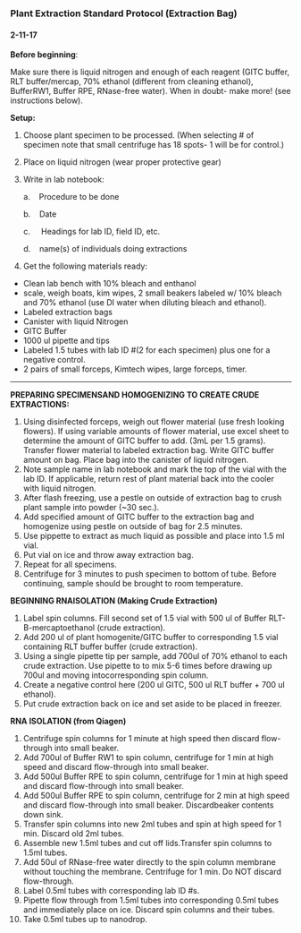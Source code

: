 ### Plant Extraction Standard Protocol (Extraction Bag)

#### 2-11-17

**Before beginning**:

Make sure there is liquid nitrogen and enough of each reagent (GITC buffer, RLT buffer/mercap, 70% ethanol (different from cleaning ethanol), BufferRW1, Buffer RPE, RNase-free water). When in doubt- make more! (see instructions below).

**Setup:**

1. Choose plant specimen to be processed. (When selecting # of specimen note that small centrifuge has 18 spots- 1 will be for control.) 
2. Place on liquid nitrogen (wear proper protective gear)


1. Write in lab notebook:

   ​a.    Procedure to be done

   ​b.    Date

   ​c.     Headings for lab ID, field ID, etc.

   ​d.    name(s) of individuals doing extractions

2. Get the following materials ready:

- Clean lab bench with 10% bleach and enthanol
- scale, weigh boats, kim wipes, 2 small beakers labeled w/ 10% bleach and 70% ethanol (use DI water when diluting bleach and ethanol).
- Labeled extraction bags
- Canister with liquid Nitrogen
- GITC Buffer 
- 1000 ul pipette and tips
- Labeled 1.5 tubes with lab ID #(2 for each specimen) plus one for a negative control.
- 2 pairs of small forceps, Kimtech wipes, large forceps, timer.

------

**PREPARING SPECIMENSAND HOMOGENIZING TO CREATE CRUDE EXTRACTIONS:**

1. Using disinfected forceps, weigh out flower material (use fresh looking flowers). If using variable amounts of flower material, use excel sheet to determine the amount of GITC buffer to add. (3mL per 1.5 grams). Transfer flower material to labeled extraction bag. Write GITC buffer amount on bag. Place bag into the canister of liquid nitrogen. 
2. Note sample name in lab notebook and mark the top of the vial with the lab ID. If applicable, return rest of plant material back into the cooler with liquid nitrogen. 
3. After flash freezing, use a pestle on outside of extraction bag to crush plant sample into powder (~30 sec.).
4. Add specified amount of GITC buffer to the extraction bag and homogenize using pestle on outside of bag for 2.5 minutes.
5. Use pippette to extract as much liquid as possible and place into 1.5 ml vial.
6. Put vial on ice and throw away extraction bag.
7. Repeat for all specimens.
8. Centrifuge for 3 minutes to push specimen to bottom of tube. Before continuing, sample should be brought to room temperature.



**BEGINNING RNAISOLATION (Making Crude Extraction)**

1. Label spin columns. Fill second set of 1.5 vial with 500 ul of Buffer RLT- B-mercaptoethanol (crude extraction).
2. Add 200 ul of plant homogenite/GITC buffer to corresponding 1.5 vial containing RLT buffer buffer (crude extraction).
3. Using a single pipette tip per sample, add 700ul of 70% ethanol to each crude extraction. Use pipette to to mix 5-6 times before drawing up 700ul and moving intocorresponding spin column.
4. Create a negative control here (200 ul GITC, 500 ul RLT buffer + 700 ul ethanol). 
5. Put crude extraction back on ice and set aside to be placed in freezer.

**RNA ISOLATION (from Qiagen)** 

1. Centrifuge spin columns for 1 minute at high speed then discard flow-through into small beaker.
2. Add 700ul of Buffer RW1 to spin column, centrifuge for 1 min at high speed and discard flow-through into small beaker.
3. Add 500ul Buffer RPE to spin column, centrifuge for 1 min at high speed and discard flow-through into small beaker.
4. Add 500ul Buffer RPE to spin column, centrifuge for 2 min at high speed and discard flow-through into small beaker. Discardbeaker contents down sink.
5. Transfer spin columns into new 2ml tubes and spin at high speed for 1 min. Discard old 2ml tubes.
6. Assemble new 1.5ml tubes and cut off lids.Transfer spin columns to 1.5ml tubes.
7. Add 50ul of RNase-free water directly to the spin column membrane without touching the membrane. Centrifuge for 1 min. Do NOT discard flow-through.
8. Label 0.5ml tubes with corresponding lab ID #s. 
9. Pipette flow through from 1.5ml tubes into corresponding 0.5ml tubes and immediately place on ice. Discard spin columns and their tubes.
10. Take 0.5ml tubes up to nanodrop.